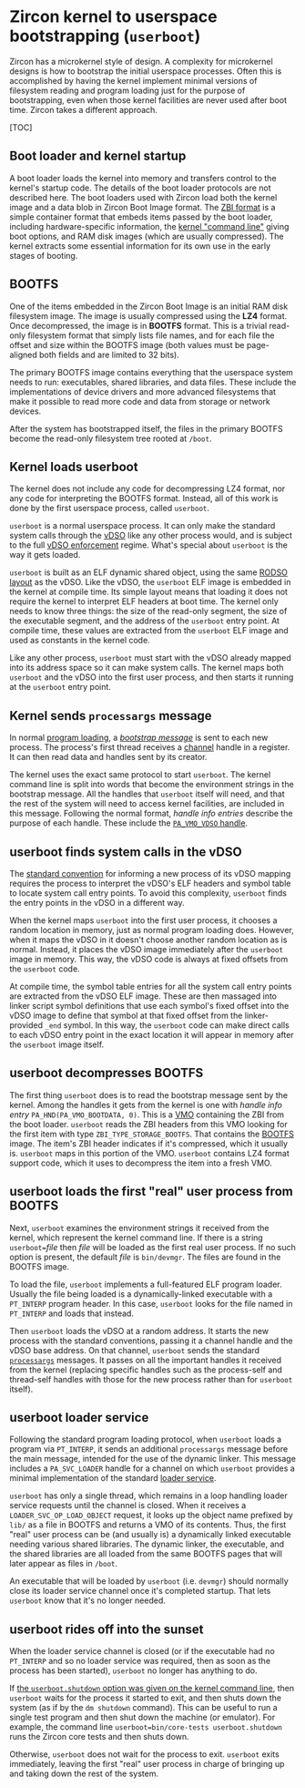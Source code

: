 # Zircon kernel to userspace bootstrapping (`userboot`)

Zircon has a microkernel style of design.  A complexity for microkernel
designs is how to bootstrap the initial userspace processes.  Often this
is accomplished by having the kernel implement minimal versions of
filesystem reading and program loading just for the purpose of
bootstrapping, even when those kernel facilities are never used after boot
time.  Zircon takes a different approach.

[TOC]

## Boot loader and kernel startup

A boot loader loads the kernel into memory and transfers control to the
kernel's startup code.  The details of the boot loader protocols are not
described here.  The boot loaders used with Zircon load both the kernel
image and a data blob in Zircon Boot Image format.
The [ZBI format](../system/public/zircon/boot/image.h) is a
simple container format that embeds items passed by the boot loader,
including hardware-specific information,
the [kernel "command line"](kernel_cmdline.md) giving boot options, and RAM
disk images (which are usually compressed).  The kernel extracts some
essential information for its own use in the early stages of booting.

## BOOTFS

One of the items embedded in the Zircon Boot Image is an initial RAM disk
filesystem image.  The image is usually compressed using the **LZ4**
format.  Once decompressed, the image is in **BOOTFS** format.  This is a
trivial read-only filesystem format that simply lists file names, and for
each file the offset and size within the BOOTFS image (both values must be
page-aligned both fields and are limited to 32 bits).

The primary BOOTFS image contains everything that the userspace system
needs to run: executables, shared libraries, and data files.  These include
the implementations of device drivers and more advanced filesystems that
make it possible to read more code and data from storage or network
devices.

After the system has bootstrapped itself, the files in the primary
BOOTFS become the read-only filesystem tree rooted at `/boot`.

## Kernel loads userboot

The kernel does not include any code for decompressing LZ4 format, nor
any code for interpreting the BOOTFS format.  Instead, all of this work
is done by the first userspace process, called `userboot`.

`userboot` is a normal userspace process.  It can only make the standard
system calls through the [vDSO](vdso.md) like any other process would, and
is subject to the full [vDSO enforcement](vdso.md#Enforcement) regime.
What's special about `userboot` is the way it gets loaded.

`userboot` is built as an ELF dynamic shared object, using the
same [RODSO layout](vdso.md#Read_Only-Dynamic-Shared-Object-Layout) as
the vDSO.  Like the vDSO, the `userboot` ELF image is embedded in the
kernel at compile time.  Its simple layout means that loading it does
not require the kernel to interpret ELF headers at boot time.  The
kernel only needs to know three things: the size of the read-only
segment, the size of the executable segment, and the address of the
`userboot` entry point.  At compile time, these values are extracted
from the `userboot` ELF image and used as constants in the kernel code.

Like any other process, `userboot` must start with the vDSO already
mapped into its address space so it can make system calls.  The kernel
maps both `userboot` and the vDSO into the first user process, and then
starts it running at the `userboot` entry point.

## Kernel sends `processargs` message

In normal [program loading](program_loading.md),
a [*bootstrap message*](program_loading.md#the-processargs-protocol) is
sent to each new process.  The process's first thread receives
a [channel](objects/channel.md) handle in a register.  It can then read
data and handles sent by its creator.

The kernel uses the exact same protocol to start `userboot`.  The kernel
command line is split into words that become the environment strings in the
bootstrap message.  All the handles that `userboot` itself will need, and
that the rest of the system will need to access kernel facilities, are
included in this message.  Following the normal format, *handle info
entries* describe the purpose of each handle.  These include
the [`PA_VMO_VDSO` handle](vdso.md#pa_vmo_vdso-handle).

## userboot finds system calls in the vDSO

The [standard convention](vdso.md#process_start_argument) for informing
a new process of its vDSO mapping requires the process to interpret the
vDSO's ELF headers and symbol table to locate system call entry points.
To avoid this complexity, `userboot` finds the entry points in the vDSO
in a different way.

When the kernel maps `userboot` into the first user process, it chooses
a random location in memory, just as normal program loading does.
However, when it maps the vDSO in it doesn't choose another random
location as is normal.  Instead, it places the vDSO image immediately
after the `userboot` image in memory.  This way, the vDSO code is always
at fixed offsets from the `userboot` code.

At compile time, the symbol table entries for all the system call entry
points are extracted from the vDSO ELF image.  These are then massaged
into linker script symbol definitions that use each symbol's fixed
offset into the vDSO image to define that symbol at that fixed offset
from the linker-provided `_end` symbol.  In this way, the `userboot`
code can make direct calls to each vDSO entry point in the exact
location it will appear in memory after the `userboot` image itself.

## userboot decompresses BOOTFS

The first thing `userboot` does is to read the bootstrap message sent by
the kernel.  Among the handles it gets from the kernel is one with
*handle info entry* `PA_HND(PA_VMO_BOOTDATA, 0)`.  This is
a [VMO](objects/vm_object.md) containing the ZBI from the
boot loader.  `userboot` reads the ZBI headers from this VMO
looking for the first item with type `ZBI_TYPE_STORAGE_BOOTFS`.  That
contains the [BOOTFS](#BOOTFS) image.  The item's ZBI header
indicates if it's compressed, which it usually is.  `userboot` maps in
this portion of the VMO.  `userboot` contains LZ4 format support code,
which it uses to decompress the item into a fresh VMO.

## userboot loads the first "real" user process from BOOTFS

Next, `userboot` examines the environment strings it received from the
kernel, which represent the kernel command line.  If there is a string
`userboot=`*file* then *file* will be loaded as the first real user
process.  If no such option is present, the default *file* is `bin/devmgr`.
The files are found in the BOOTFS image.

To load the file, `userboot` implements a full-featured ELF program loader.
Usually the file being loaded is a dynamically-linked executable with a
`PT_INTERP` program header.  In this case, `userboot` looks for the file
named in `PT_INTERP` and loads that instead.

Then `userboot` loads the vDSO at a random address.  It starts the new
process with the standard conventions, passing it a channel handle and the
vDSO base address.  On that channel, `userboot` sends the
standard [`processargs`](program_loading.md#the-processargs-protocol)
messages.  It passes on all the important handles it received from the
kernel (replacing specific handles such as the process-self and thread-self
handles with those for the new process rather than for `userboot` itself).

## userboot loader service

Following the standard program loading protocol, when `userboot` loads a
program via `PT_INTERP`, it sends an additional `processargs` message
before the main message, intended for the use of the dynamic linker.  This
message includes a `PA_SVC_LOADER` handle for a channel on which `userboot`
provides a minimal implementation of the
standard [loader service](program_loading.md#the-loader-service).

`userboot` has only a single thread, which remains in a loop handling
loader service requests until the channel is closed.  When it receives a
`LOADER_SVC_OP_LOAD_OBJECT` request, it looks up the object name prefixed
by `lib/` as a file in BOOTFS and returns a VMO of its contents.  Thus, the
first "real" user process can be (and usually is) a dynamically linked
executable needing various shared libraries.  The dynamic linker, the
executable, and the shared libraries are all loaded from the same BOOTFS
pages that will later appear as files in `/boot`.

An executable that will be loaded by `userboot` (i.e. `devmgr`) should
normally close its loader service channel once it's completed startup.
That lets `userboot` know that it's no longer needed.

## userboot rides off into the sunset

When the loader service channel is closed (or if the executable had no
`PT_INTERP` and so no loader service was required, then as soon as the
process has been started), `userboot` no longer has anything to do.

If [the `userboot.shutdown` option was given on the kernel command line](kernel_cmdline.md#userboot_shutdown),
then `userboot` waits for the process it started to exit, and then shuts
down the system (as if by the `dm shutdown` command).  This can be useful
to run a single test program and then shut down the machine (or emulator).
For example, the command line `userboot=bin/core-tests userboot.shutdown`
runs the Zircon core tests and then shuts down.

Otherwise, `userboot` does not wait for the process to exit.  `userboot`
exits immediately, leaving the first "real" user process in charge of
bringing up and taking down the rest of the system.

